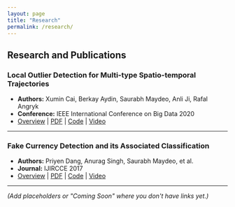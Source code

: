 ```yaml
---
layout: page
title: "Research"
permalink: /research/
---
```


## Research and Publications

### Local Outlier Detection for Multi-type Spatio-temporal Trajectories

- **Authors:** Xumin Cai, Berkay Aydin, Saurabh Maydeo, Anli Ji, Rafal Angryk
- **Conference:** IEEE International Conference on Big Data 2020
- [Overview](#) | [PDF](#) | [Code](#) | [Video](#)

---

### Fake Currency Detection and its Associated Classification

- **Authors:** Priyen Dang, Anurag Singh, Saurabh Maydeo, et al.
- **Journal:** IJIRCCE 2017
- [Overview](#) | [PDF](#) | [Code](#) | [Video](#)

---

*(Add placeholders or "Coming Soon" where you don't have links yet.)*
